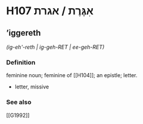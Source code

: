 # H107 אִגֶּרֶת / אגרת

## ʼiggereth

_(ig-eh'-reth | ig-geh-RET | ee-ɡeh-RET)_

### Definition

feminine noun; feminine of [[H104]]; an epistle; letter.

- letter, missive
### See also

[[G1992]]

